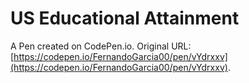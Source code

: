 # US Educational Attainment

A Pen created on CodePen.io. Original URL: [https://codepen.io/FernandoGarcia00/pen/vYdrxxv](https://codepen.io/FernandoGarcia00/pen/vYdrxxv).

